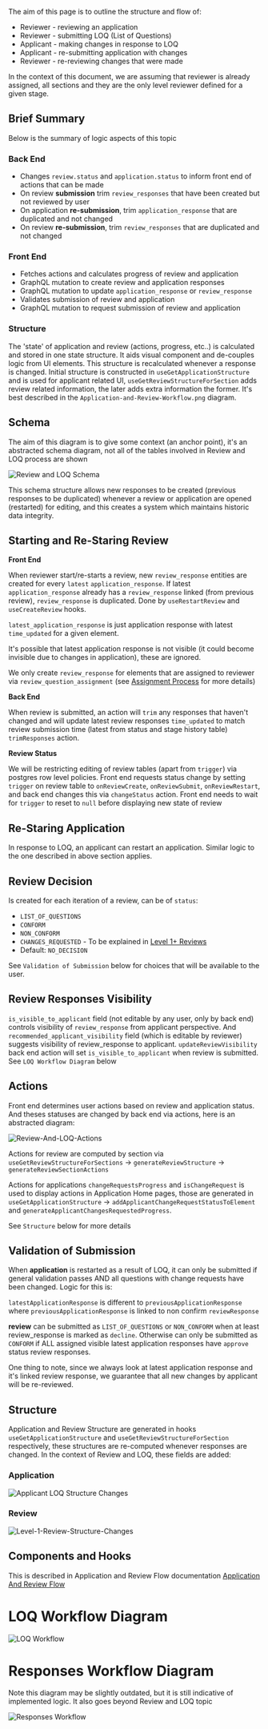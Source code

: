 The aim of this page is to outline the structure and flow of:

- Reviewer - reviewing an application
- Reviewer - submitting LOQ (List of Questions)
- Applicant - making changes in response to LOQ
- Applicant - re-submitting application with changes
- Reviewer - re-reviewing changes that were made

In the context of this document, we are assuming that reviewer is already assigned, all sections and they are the only level reviewer defined for a given stage.

## Brief Summary

Below is the summary of logic aspects of this topic

### Back End

- Changes `review.status` and `application.status` to inform front end of actions that can be made
- On review **submission** trim `review_responses` that have been created but not reviewed by user
- On application **re-submission**, trim `application_response` that are duplicated and not changed
- On review **re-submission**, trim `review_responses` that are duplicated and not changed

### Front End

- Fetches actions and calculates progress of review and application
- GraphQL mutation to create review and application responses
- GraphQL mutation to update `application_response` or `review_response`
- Validates submission of review and application
- GraphQL mutation to request submission of review and application

### Structure

The 'state' of application and review (actions, progress, etc..) is calculated and stored in one state structure. It aids visual component and de-couples logic from UI elements. This structure is recalculated whenever a response is changed. Initial structure is constructed in `useGetApplicationStructure` and is used for applicant related UI, `useGetReviewStructureForSection` adds review related information, the later adds extra information the former. It's best described in the `Application-and-Review-Workflow.png` diagram.

## Schema

The aim of this diagram is to give some context (an anchor point), it's an abstracted schema diagram, not all of the tables involved in Review and LOQ process are shown

![Review and LOQ Schema](images/Review-And-LOQ-Schema.png)

This schema structure allows new responses to be created (previous responses to be duplicated) whenever a review or application are opened (restarted) for editing, and this creates a system which maintains historic data integrity.

## Starting and Re-Staring Review

**Front End**

When reviewer start/re-starts a review, new `review_response` entities are created for every `latest` `application_response`. If latest `application_response` already has a `review_response` linked (from previous review), `review_response` is duplicated. Done by `useRestartReview` and `useCreateReview` hooks.

`latest_application_response` is just application response with latest `time_updated` for a given element.

It's possible that latest application response is not visible (it could become invisible due to changes in application), these are ignored.

We only create `review_response` for elements that are assigned to reviewer via `review_question_assignment` (see [Assignment Process](Assignment-Process.md) for more details)

**Back End**

When review is submitted, an action will `trim` any responses that haven't changed and will update latest review responses `time_updated` to match review submission time (latest from status and stage history table) `trimResponses` action.

**Review Status**

We will be restricting editing of review tables (apart from `trigger`) via postgres row level policies. Front end requests status change by setting `trigger` on review table to `onReviewCreate`, `onReviewSubmit`, `onReviewRestart`, and back end changes this via `changeStatus` action. Front end needs to wait for `trigger` to reset to `null` before displaying new state of review

## Re-Staring Application

In response to LOQ, an applicant can restart an application. Similar logic to the one described in above section applies.

## Review Decision

Is created for each iteration of a review, can be of `status`:

- `LIST_OF_QUESTIONS`
- `CONFORM`
- `NON_CONFORM`
- `CHANGES_REQUESTED` - To be explained in [Level 1+ Reviews](Level-1+-Reviews-and-Changes-Requested.md)
- Default: `NO_DECISION`

See `Validation of Submission` below for choices that will be available to the user.

## Review Responses Visibility

`is_visible_to_applicant` field (not editable by any user, only by back end) controls visibility of `review_response` from applicant perspective. And `recommended_applicant_visibility` field (which is editable by reviewer) suggests visibility of review_response to applicant. `updateReviewVisibility` back end action will set `is_visible_to_applicant` when review is submitted. See `LOQ Workflow Diagram` below

## Actions

Front end determines user actions based on review and application status. And theses statuses are changed by back end via actions, here is an abstracted diagram:

![Review-And-LOQ-Actions](images/Review-And-LOQ-Actions.png)

Actions for review are computed by section via `useGetReviewStructureForSections` -> `generateReviewStructure` -> `generateReviewSectionActions`

Actions for applications `changeRequestsProgress` and `isChangeRequest` is used to display actions in Application Home pages, those are generated in `useGetApplicationStructure` -> `addApplicantChangeRequestStatusToElement` and `generateApplicantChangesRequestedProgress`.

See `Structure` below for more details

## Validation of Submission

When **application** is restarted as a result of LOQ, it can only be submitted if general validation passes AND all questions with change requests have been changed. Logic for this is:

`latestApplicationResponse` is different to `previousApplicationResponse` where `previousApplicationResponse` is linked to non confirm `reviewResponse`

**review** can be submitted as `LIST_OF_QUESTIONS` or `NON_CONFORM` when at least review_response is marked as `decline`. Otherwise can only be submitted as `CONFORM` if ALL assigned visible latest application responses have `approve` status review responses.

One thing to note, since we always look at latest application response and it's linked review response, we guarantee that all new changes by applicant will be re-reviewed.

## Structure

Application and Review Structure are generated in hooks `useGetApplicationStructure` and `useGetReviewStructureForSection` respectively, these structures are re-computed whenever responses are changed. In the context of Review and LOQ, these fields are added:

### Application

![Applicant LOQ Structure Changes](images/Applicant-LOQ-Structure-Changes.png)

### Review

![Level-1-Review-Structure-Changes](images/Level-1-Review-Structure-Changes.png)

## Components and Hooks

This is described in Application and Review Flow documentation [Application And Review Flow](Spplication-And-Review-Flow.md)

# LOQ Workflow Diagram

![LOQ Workflow](images/LOQ-Workflow.png)

# Responses Workflow Diagram

Note this diagram may be slightly outdated, but it is still indicative of implemented logic. It also goes beyond Review and LOQ topic

![Responses Workflow](images/Responses-Workflow.png)
